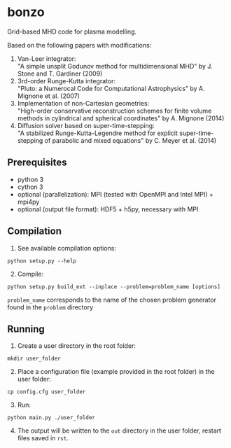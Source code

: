 # bonzo

Grid-based MHD code for plasma modelling.

Based on the following papers with modifications:
1) Van-Leer integrator:   
"A simple unsplit Godunov method for multidimensional MHD" by J. Stone and  T. Gardiner (2009)
2) 3rd-order Runge-Kutta integrator:  
"Pluto: a Numerocal Code for Computational Astrophysics" by A. Mignone et al. (2007)
3) Implementation of non-Cartesian geometries:  
"High-order conservative reconstruction schemes for finite volume methods in cylindrical and spherical coordinates" by A. Mignone (2014)
4) Diffusion solver based on super-time-stepping:  
"A stabilized Runge-Kutta-Legendre method for explicit super-time-stepping of parabolic and mixed equations" by C. Meyer et al. (2014)

## Prerequisites

- python 3
- cython 3
- optional (parallelization): MPI (tested with OpenMPI and Intel MPI) + mpi4py
- optional (output file format): HDF5 + h5py, necessary with MPI

## Compilation

1) See available compilation options:
```
python setup.py --help 
```
2) Compile:
```
python setup.py build_ext --inplace --problem=problem_name [options]
```
``problem_name`` corresponds to the name of the chosen problem generator found in the ``problem`` directory

## Running

1) Create a user directory in the root folder:
```
mkdir user_folder
```
2) Place a configuration file (example provided in the root folder) in the user folder:
```
cp config.cfg user_folder
```
3) Run: 
```
python main.py ./user_folder
```
4) The output will be written to the ``out`` directory in the user folder, restart files saved in ``rst``.
